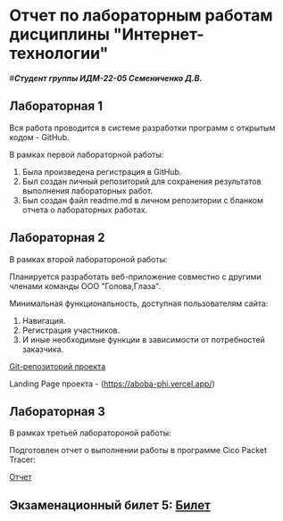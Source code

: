# Отчет по лабораторным работам дисциплины "Интернет-технологии"
#___Студент группы ИДМ-22-05 Семениченко Д.В.___
## Лабораторная 1

Вся работа проводится в системе разработки программ с открытым кодом - GitHub.

В рамках первой лабораторной работы:

1. Была произведена регистрация в GitHub.
2. Был создан личный репозиторий для сохранения результатов выполнения лабораторных работ.
3. Был создан файл readme.md в личном репозитории с бланком отчета о лабораторных работах.

## Лабораторная 2

В рамках второй лаборатороной работы:

Планируется разработать веб-приложение совместно с другими членами команды ООО "Голова,Глаза".

Минимальная функциональность, доступная пользователям сайта:

1. Навигация.
2. Регистрация участников.
3. И иные необходимые функции в зависимости от потребностей заказчика.

[Git-репозиторий проекта](https://github.com/MarkinNikita/aboba)

Landing Page проекта - (https://aboba-phi.vercel.app/)

## Лабораторная 3

В рамках третьей лаборатороной работы:

Подготовлен отчет о выполнении работы в программе Cico Packet Tracer:

[Отчет](https://github.com/Nan-13/Maga/blob/main/setka.pdf)

## Экзаменационный билет 5: [Билет](https://github.com/stankin/inet-2022/wiki/exam05)
